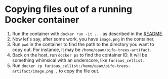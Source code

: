 
# Copying files out of a running Docker container

1. Run the container with `docker run -it ...` as described in the [README](README.md).
2. Now let's say, after some work, you have `image.png` in the container.
3. Run `pwd` in the container to find the path to the directory you want to copy out. For instance, it may be `/home/opam/pifo-trees-artifact`.
4. Back on the host, run `docker ps` to find the container ID. It will be something whimsical with an underscore, like `furious_cellist`.
5. Run `docker cp furious_cellist:/home/opam/pifo-trees-artifact/image.png .` to copy the file out.
